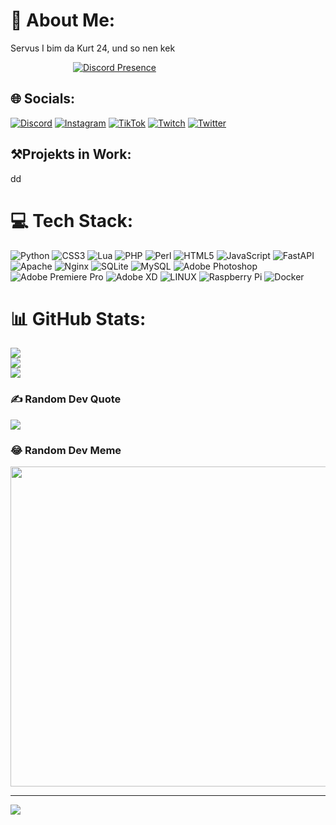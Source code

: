 # 💫 About Me:
Servus I bim da Kurt 24, und so nen kek

<a style="padding-left: 100px">[![Discord Presence](https://lanyard.cnrad.dev/api/477847062801547294)](https://discord.com/users/477847062801547294)</a>

## 🌐 Socials:
[![Discord](https://img.shields.io/badge/EnforceSystems-%237289DA.svg?logo=discord&logoColor=white)](htttps://discord.gg/TkGmnK7vCy)
[![Instagram](https://img.shields.io/badge/Instagram-%23E4405F.svg?logo=Instagram&logoColor=white)](https://instagram.com/kurthub_205) 
[![TikTok](https://img.shields.io/badge/TikTok-%23000000.svg?logo=TikTok&logoColor=white)](https://tiktok.com/@kurthub_205) 
[![Twitch](https://img.shields.io/badge/Twitch-%239146FF.svg?logo=Twitch&logoColor=white)](https://twitch.tv/kurthub)
[![Twitter](https://img.shields.io/badge/Twitter-%231DA1F2.svg?logo=Twitter&logoColor=white)](https://twitter.com/Kurthub205)

## ⚒️Projekts in Work:

dd


# 💻 Tech Stack:
![Python](https://img.shields.io/badge/python-3670A0?style=for-the-badge&logo=python&logoColor=ffdd54) 
![CSS3](https://img.shields.io/badge/css3-%231572B6.svg?style=for-the-badge&logo=css3&logoColor=white) 
![Lua](https://img.shields.io/badge/lua-%232C2D72.svg?style=for-the-badge&logo=lua&logoColor=white) 
![PHP](https://img.shields.io/badge/php-%23777BB4.svg?style=for-the-badge&logo=php&logoColor=white) 
![Perl](https://img.shields.io/badge/perl-%2339457E.svg?style=for-the-badge&logo=perl&logoColor=white) 
![HTML5](https://img.shields.io/badge/html5-%23E34F26.svg?style=for-the-badge&logo=html5&logoColor=white) 
![JavaScript](https://img.shields.io/badge/javascript-%23323330.svg?style=for-the-badge&logo=javascript&logoColor=%23F7DF1E) 
![FastAPI](https://img.shields.io/badge/FastAPI-005571?style=for-the-badge&logo=fastapi) 
![Apache](https://img.shields.io/badge/apache-%23D42029.svg?style=for-the-badge&logo=apache&logoColor=white) 
![Nginx](https://img.shields.io/badge/nginx-%23009639.svg?style=for-the-badge&logo=nginx&logoColor=white) 
![SQLite](https://img.shields.io/badge/sqlite-%2307405e.svg?style=for-the-badge&logo=sqlite&logoColor=white) 
![MySQL](https://img.shields.io/badge/mysql-%2300f.svg?style=for-the-badge&logo=mysql&logoColor=white) 
![Adobe Photoshop](https://img.shields.io/badge/adobephotoshop-%2331A8FF.svg?style=for-the-badge&logo=adobephotoshop&logoColor=white) 
![Adobe Premiere Pro](https://img.shields.io/badge/Adobe%20Premiere%20Pro-9999FF.svg?style=for-the-badge&logo=Adobe%20Premiere%20Pro&logoColor=white) 
![Adobe XD](https://img.shields.io/badge/Adobe%20XD-470137?style=for-the-badge&logo=Adobe%20XD&logoColor=#FF61F6) 
![LINUX](https://img.shields.io/badge/Linux-FCC624?style=for-the-badge&logo=linux&logoColor=black) 
![Raspberry Pi](https://img.shields.io/badge/-RaspberryPi-C51A4A?style=for-the-badge&logo=Raspberry-Pi) 
![Docker](https://img.shields.io/badge/docker-%230db7ed.svg?style=for-the-badge&logo=docker&logoColor=white)
# 📊 GitHub Stats:
![](https://github-readme-stats.vercel.app/api?username=Kurthub205&theme=dark&hide_border=false&include_all_commits=true&count_private=false)<br/>
![](https://github-readme-streak-stats.herokuapp.com/?user=Kurthub205&theme=dark&hide_border=false)<br/>
![](https://github-readme-stats.vercel.app/api/top-langs/?username=Kurthub205&theme=dark&hide_border=false&include_all_commits=true&count_private=false&layout=compact)

### ✍️ Random Dev Quote
![](https://quotes-github-readme.vercel.app/api?type=horizontal&theme=dark)

### 😂 Random Dev Meme
<img src="https://rm.up.railway.app/" width="512px"/>

---
[![](https://visitcount.itsvg.in/api?id=Kurthub205&icon=1&color=1)](https://visitcount.itsvg.in)

